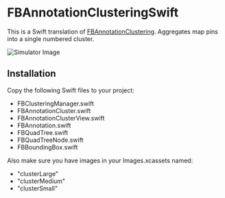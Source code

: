 # FBAnnotationClusteringSwift

This is a Swift translation of [FBAnnotationClustering](https://github.com/infinum/FBAnnotationClustering).  Aggregates map pins into a single numbered cluster.

![Simulator Image](https://github.com/ribl/FBAnnotationClusteringSwift/blob/master/GitHubImages/simulatorShot.png)

## Installation

Copy the following Swift files to your project:

* FBClusteringManager.swift
* FBAnnotationCluster.swift
* FBAnnotationClusterView.swift
* FBAnnotation.swift
* FBQuadTree.swift
* FBQuadTreeNode.swift
* FBBoundingBox.swift

Also make sure you have images in your Images.xcassets named:

* "clusterLarge"
* "clusterMedium"
* "clusterSmall"

